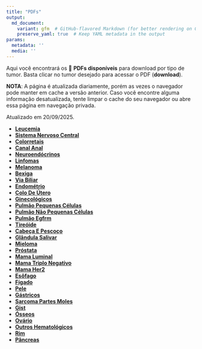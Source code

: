 ```yaml
---
title: "PDFs"
output: 
  md_document:
    variant: gfm  # GitHub-flavored Markdown (for better rendering on GitHub)
    preserve_yaml: true  # Keep YAML metadata in the output
params:
  metadata: ''
  media: ''
---
```


<script async src="https://scripts.simpleanalyticscdn.com/latest.js"></script>

Aqui você encontrará os 📝 **PDFs disponíveis** para download por tipo
de tumor. Basta clicar no tumor desejado para acessar o PDF
(**download**).

**NOTA**: A página é atualizada diariamente, porém as vezes o navegador
pode manter em cache a versão anterior. Caso você encontre alguma
informação desatualizada, tente limpar o cache do seu navegador ou abre
essa página em navegação privada.

Atualizado em 20/09/2025.

- [**Leucemia**](https://coeoralmeds-e768.restdb.io/media/68ce38f50d20f7250000576e?download=true)
- [**Sistema Nervoso
  Central**](https://coeoralmeds-e768.restdb.io/media/68ce38f60d20f72500005770?download=true)
- [**Colorretais**](https://coeoralmeds-e768.restdb.io/media/68ce38f80d20f72500005776?download=true)
- [**Canal
  Anal**](https://coeoralmeds-e768.restdb.io/media/68ce38f90d20f72500005778?download=true)
- [**Neuroendócrinos**](https://coeoralmeds-e768.restdb.io/media/68ce38fa0d20f7250000577a?download=true)
- [**Linfomas**](https://coeoralmeds-e768.restdb.io/media/68ce38fc0d20f7250000577c?download=true)
- [**Melanoma**](https://coeoralmeds-e768.restdb.io/media/68ce38fd0d20f7250000577e?download=true)
- [**Bexiga**](https://coeoralmeds-e768.restdb.io/media/68ce38fe0d20f72500005780?download=true)
- [**Via
  Biliar**](https://coeoralmeds-e768.restdb.io/media/68ce38ff0d20f72500005782?download=true)
- [**Endométrio**](https://coeoralmeds-e768.restdb.io/media/68ce39000d20f72500005784?download=true)
- [**Colo De
  Útero**](https://coeoralmeds-e768.restdb.io/media/68ce39010d20f72500005786?download=true)
- [**Ginecológicos**](https://coeoralmeds-e768.restdb.io/media/68ce39020d20f72500005788?download=true)
- [**Pulmão Pequenas
  Células**](https://coeoralmeds-e768.restdb.io/media/68ce39030d20f7250000578a?download=true)
- [**Pulmão Não Pequenas
  Células**](https://coeoralmeds-e768.restdb.io/media/68ce39040d20f7250000578c?download=true)
- [**Pulmão
  Egfrm**](https://coeoralmeds-e768.restdb.io/media/68ce39050d20f7250000578e?download=true)
- [**Tireóide**](https://coeoralmeds-e768.restdb.io/media/68ce39080d20f72500005792?download=true)
- [**Cabeça E
  Pescoço**](https://coeoralmeds-e768.restdb.io/media/68ce39090d20f72500005798?download=true)
- [**Glândula
  Salivar**](https://coeoralmeds-e768.restdb.io/media/68ce390a0d20f7250000579a?download=true)
- [**Mieloma**](https://coeoralmeds-e768.restdb.io/media/68ce390b0d20f7250000579c?download=true)
- [**Próstata**](https://coeoralmeds-e768.restdb.io/media/68ce390c0d20f7250000579e?download=true)
- [**Mama
  Luminal**](https://coeoralmeds-e768.restdb.io/media/68ce390e0d20f725000057a2?download=true)
- [**Mama Triplo
  Negativo**](https://coeoralmeds-e768.restdb.io/media/68ce390f0d20f725000057a4?download=true)
- [**Mama
  Her2**](https://coeoralmeds-e768.restdb.io/media/68ce39110d20f725000057a6?download=true)
- [**Esôfago**](https://coeoralmeds-e768.restdb.io/media/68ce39120d20f725000057a8?download=true)
- [**Fígado**](https://coeoralmeds-e768.restdb.io/media/68ce39130d20f725000057aa?download=true)
- [**Pele**](https://coeoralmeds-e768.restdb.io/media/68ce39140d20f725000057ac?download=true)
- [**Gástricos**](https://coeoralmeds-e768.restdb.io/media/68ce39150d20f725000057ae?download=true)
- [**Sarcoma Partes
  Moles**](https://coeoralmeds-e768.restdb.io/media/68ce39160d20f725000057b0?download=true)
- [**Gist**](https://coeoralmeds-e768.restdb.io/media/68ce39170d20f725000057b2?download=true)
- [**Ósseos**](https://coeoralmeds-e768.restdb.io/media/68ce39190d20f725000057b4?download=true)
- [**Ovário**](https://coeoralmeds-e768.restdb.io/media/68ce391a0d20f725000057b6?download=true)
- [**Outros
  Hematológicos**](https://coeoralmeds-e768.restdb.io/media/68ce391b0d20f725000057b8?download=true)
- [**Rim**](https://coeoralmeds-e768.restdb.io/media/68ce391c0d20f725000057ba?download=true)
- [**Pâncreas**](https://coeoralmeds-e768.restdb.io/media/68ce391d0d20f725000057bc?download=true)
